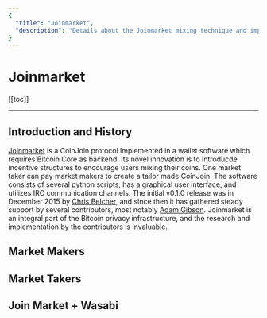 ```yaml
---
{
  "title": "Joinmarket",
  "description": "Details about the Joinmarket mixing technique and implementation. This is the Wasabi documentation, an archive of knowledge about the open-source, non-custodial and privacy-focused Bitcoin wallet for desktop."
}
---
```


# Joinmarket

[[toc]]

---

## Introduction and History

[Joinmarket](https://github.com/JoinMarket-Org/joinmarket-clientserver) is a CoinJoin protocol implemented in a wallet software which requires Bitcoin Core as backend.
Its novel innovation is to introducde incentive structures to encourage users mixing their coins.
One market taker can pay market makers to create a tailor made CoinJoin.
The software consists of several python scripts, has a graphical user interface, and utilizes IRC communication channels.
The initial v0.1.0 release was in December 2015 by [Chris Belcher](https://github.com/chris-belcher), and since then it has gathered steady support by several contributors, most notably [Adam Gibson](https://github.com/AdamISZ).
Joinmarket is an integral part of the Bitcoin privacy infrastructure, and the research and implementation by the contributors is invaluable.

## Market Makers


## Market Takers


## Join Market + Wasabi
